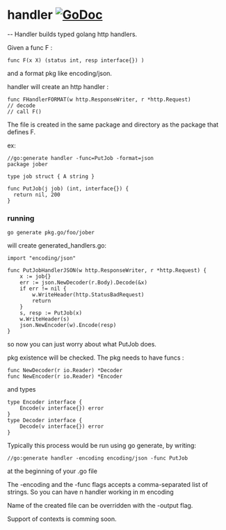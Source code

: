 # handler [![GoDoc](https://godoc.org/github.com/azr/generators/handler?status.png)](https://godoc.org/github.com/azr/generators/handler)
--
Handler builds typed golang http handlers.

Given a func F :

    func F(x X) (status int, resp interface{}) )

and a format pkg like encoding/json.

handler will create an http handler :

    func FHandlerFORMAT(w http.ResponseWriter, r *http.Request)
    // decode
    // call F()

The file is created in the same package and directory as the package that
defines F.

ex:

    //go:generate handler -func=PutJob -format=json
    package jober

    type job struct { A string }

    func PutJob(j job) (int, interface{}) {
      return nil, 200
    }

### running

    go generate pkg.go/foo/jober

will create generated_handlers.go:

    import "encoding/json"

    func PutJobHandlerJSON(w http.ResponseWriter, r *http.Request) {
        x := job{}
        err := json.NewDecoder(r.Body).Decode(&x)
        if err != nil {
            w.WriteHeader(http.StatusBadRequest)
            return
        }
        s, resp := PutJob(x)
        w.WriteHeader(s)
        json.NewEncoder(w).Encode(resp)
    }

so now you can just worry about what PutJob does.

pkg existence will be checked. The pkg needs to have funcs :

    func NewDecoder(r io.Reader) *Decoder
    func NewEncoder(r io.Reader) *Encoder

and types

    type Encoder interface {
        Encode(v interface{}) error
    }
    type Decoder interface {
        Decode(v interface{}) error
    }

Typically this process would be run using go generate, by writing:

    //go:generate handler -encoding encoding/json -func PutJob

at the beginning of your .go file

The -encoding and the -func flags accepts a comma-separated list of strings. So
you can have n handler working in m encoding

Name of the created file can be overridden with the -output flag.

Support of contexts is comming soon.
